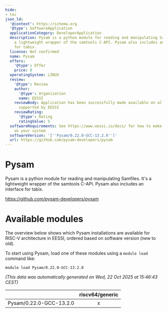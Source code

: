 ```yaml
---
hide:
- toc
json_ld:
  '@context': https://schema.org
  '@type': SoftwareApplication
  applicationCategory: DeveloperApplication
  description: Pysam is a python module for reading and manipulating Samfiles. It's
    a lightweight wrapper of the samtools C-API. Pysam also includes an interface
    for tabix.
  license: Not confirmed
  name: Pysam
  offers:
    '@type': Offer
    price: 0
  operatingSystem: LINUX
  review:
    '@type': Review
    author:
      '@type': Organization
      name: EESSI
    reviewBody: Application has been successfully made available on all architectures
      supported by EESSI
    reviewRating:
      '@type': Rating
      ratingValue: 5
  softwareRequirements: See https://www.eessi.io/docs/ for how to make EESSI available
    on your system
  softwareVersion: '[''Pysam/0.22.0-GCC-13.2.0'']'
  url: https://github.com/pysam-developers/pysam
---
```


Pysam
=====


Pysam is a python module for reading and manipulating Samfiles. It's a lightweight wrapper of the samtools C-API. Pysam also includes an interface for tabix.

https://github.com/pysam-developers/pysam
# Available modules


The overview below shows which Pysam installations are available for RISC-V architecture in EESSI, ordered based on software version (new to old).

To start using Pysam, load one of these modules using a `module load` command like:

```shell
module load Pysam/0.22.0-GCC-13.2.0
```

*(This data was automatically generated on Wed, 22 Oct 2025 at 15:46:43 CEST)*

| |riscv64/generic|
| :---: | :---: |
|Pysam/0.22.0-GCC-13.2.0|x|
